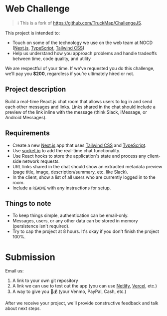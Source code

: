 # Web Challenge

> ℹ️ This is a fork of https://github.com/TruckMap/ChallengeJS.

This project is intended to:
- Touch on some of the technology we use on the web team at NOCD ([Next.js](https://nextjs.org), [TypeScript](https://www.typescriptlang.org/), [Tailwind CSS](https://tailwindcss.com))
- Help us understand how you approach problems and handle tradeoffs between time, code quality, and utility

We are respectful of your time. If we’ve requested you do this challenge, we’ll pay you **$200**, regardless if you’re ultimately hired or not.

## Project description

Build a real-time React.js chat room that allows users to log in and send each other messages and links. Links shared in the chat should include a preview of the link inline with the message (think Slack, iMessage, or Android Messages).

## Requirements

- Create a new [Next.js](https://nextjs.org) app that uses [Tailwind CSS](https://tailwindcss.com) and [TypeScript](https://www.typescriptlang.org/).
- Use [socket.io](https://socket.io/) to add the real-time chat functionality.
- Use React hooks to store the application's state and process any client-side network requests.
- URL links shared in the chat should show an extracted metadata preview (page title, image, description/summary, etc. like Slack).
- In the client, show a list of all users who are currently logged in to the room.
- Include a `README` with any instructions for setup.

## Things to note

- To keep things simple, authentication can be email-only.
- Messages, users, or any other data can be stored in memory (persistence isn't required).
- Try to cap the project at 8 hours. It's okay if you don't finish the project 100%.

# Submission

Email us:
1. A link to your own git repository
2. A link we can use to test out the app (you can use [Netlify](https://www.netlify.com/), [Vercel](https://vercel.com/treatmyocd), etc.)
3. A way to give you 💸💰 (your Venmo, PayPal, Cash, etc.)

After we receive your project, we'll provide constructive feedback and talk about next steps.
